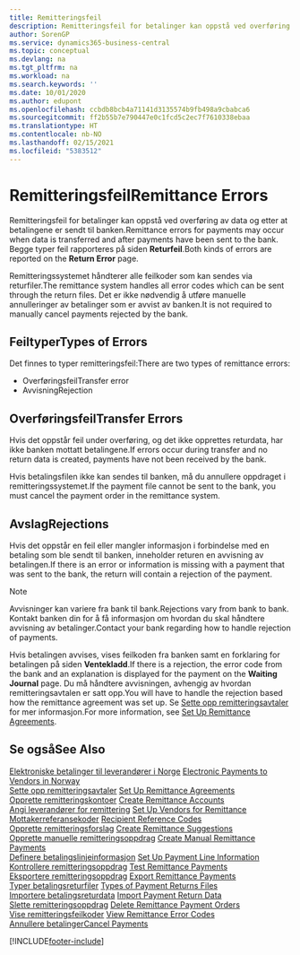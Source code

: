 ```yaml
---
title: Remitteringsfeil
description: Remitteringsfeil for betalinger kan oppstå ved overføring av data og etter at betalingene er sendt til banken. Begge typer feil rapporteres på siden Returfeil.
author: SorenGP
ms.service: dynamics365-business-central
ms.topic: conceptual
ms.devlang: na
ms.tgt_pltfrm: na
ms.workload: na
ms.search.keywords: ''
ms.date: 10/01/2020
ms.author: edupont
ms.openlocfilehash: ccbdb8bcb4a71141d3135574b9fb498a9cbabca6
ms.sourcegitcommit: ff2b55b7e790447e0c1fcd5c2ec7f7610338ebaa
ms.translationtype: HT
ms.contentlocale: nb-NO
ms.lasthandoff: 02/15/2021
ms.locfileid: "5383512"
---
```

# <a name="remittance-errors"></a><span data-ttu-id="37c61-104">Remitteringsfeil</span><span class="sxs-lookup"><span data-stu-id="37c61-104">Remittance Errors</span></span>
<span data-ttu-id="37c61-105">Remitteringsfeil for betalinger kan oppstå ved overføring av data og etter at betalingene er sendt til banken.</span><span class="sxs-lookup"><span data-stu-id="37c61-105">Remittance errors for payments may occur when data is transferred and after payments have been sent to the bank.</span></span> <span data-ttu-id="37c61-106">Begge typer feil rapporteres på siden **Returfeil**.</span><span class="sxs-lookup"><span data-stu-id="37c61-106">Both kinds of errors are reported on the **Return Error** page.</span></span>  

<span data-ttu-id="37c61-107">Remitteringssystemet håndterer alle feilkoder som kan sendes via returfiler.</span><span class="sxs-lookup"><span data-stu-id="37c61-107">The remittance system handles all error codes which can be sent through the return files.</span></span> <span data-ttu-id="37c61-108">Det er ikke nødvendig å utføre manuelle annulleringer av betalinger som er avvist av banken.</span><span class="sxs-lookup"><span data-stu-id="37c61-108">It is not required to manually cancel payments rejected by the bank.</span></span>  

## <a name="types-of-errors"></a><span data-ttu-id="37c61-109">Feiltyper</span><span class="sxs-lookup"><span data-stu-id="37c61-109">Types of Errors</span></span>  
<span data-ttu-id="37c61-110">Det finnes to typer remitteringsfeil:</span><span class="sxs-lookup"><span data-stu-id="37c61-110">There are two types of remittance errors:</span></span>  

- <span data-ttu-id="37c61-111">Overføringsfeil</span><span class="sxs-lookup"><span data-stu-id="37c61-111">Transfer error</span></span>  
- <span data-ttu-id="37c61-112">Avvisning</span><span class="sxs-lookup"><span data-stu-id="37c61-112">Rejection</span></span>  

## <a name="transfer-errors"></a><span data-ttu-id="37c61-113">Overføringsfeil</span><span class="sxs-lookup"><span data-stu-id="37c61-113">Transfer Errors</span></span>  
<span data-ttu-id="37c61-114">Hvis det oppstår feil under overføring, og det ikke opprettes returdata, har ikke banken mottatt betalingene.</span><span class="sxs-lookup"><span data-stu-id="37c61-114">If errors occur during transfer and no return data is created, payments have not been received by the bank.</span></span>  

<span data-ttu-id="37c61-115">Hvis betalingsfilen ikke kan sendes til banken, må du annullere oppdraget i remitteringssystemet.</span><span class="sxs-lookup"><span data-stu-id="37c61-115">If the payment file cannot be sent to the bank, you must cancel the payment order in the remittance system.</span></span>  

## <a name="rejections"></a><span data-ttu-id="37c61-116">Avslag</span><span class="sxs-lookup"><span data-stu-id="37c61-116">Rejections</span></span>  
<span data-ttu-id="37c61-117">Hvis det oppstår en feil eller mangler informasjon i forbindelse med en betaling som ble sendt til banken, inneholder returen en avvisning av betalingen.</span><span class="sxs-lookup"><span data-stu-id="37c61-117">If there is an error or information is missing with a payment that was sent to the bank, the return will contain a rejection of the payment.</span></span>  

> [!NOTE]  
>  <span data-ttu-id="37c61-118">Avvisninger kan variere fra bank til bank.</span><span class="sxs-lookup"><span data-stu-id="37c61-118">Rejections vary from bank to bank.</span></span> <span data-ttu-id="37c61-119">Kontakt banken din for å få informasjon om hvordan du skal håndtere avvisning av betalinger.</span><span class="sxs-lookup"><span data-stu-id="37c61-119">Contact your bank regarding how to handle rejection of payments.</span></span>  

<span data-ttu-id="37c61-120">Hvis betalingen avvises, vises feilkoden fra banken samt en forklaring for betalingen på siden **Ventekladd**.</span><span class="sxs-lookup"><span data-stu-id="37c61-120">If there is a rejection, the error code from the bank and an explanation is displayed for the payment on the **Waiting Journal** page.</span></span> <span data-ttu-id="37c61-121">Du må håndtere avvisningen, avhengig av hvordan remitteringsavtalen er satt opp.</span><span class="sxs-lookup"><span data-stu-id="37c61-121">You will have to handle the rejection based how the remittance agreement was set up.</span></span> <span data-ttu-id="37c61-122">Se [Sette opp remitteringsavtaler](how-to-set-up-remittance-agreements.md) for mer informasjon.</span><span class="sxs-lookup"><span data-stu-id="37c61-122">For more information, see [Set Up Remittance Agreements](how-to-set-up-remittance-agreements.md).</span></span>  

## <a name="see-also"></a><span data-ttu-id="37c61-123">Se også</span><span class="sxs-lookup"><span data-stu-id="37c61-123">See Also</span></span>  
 <span data-ttu-id="37c61-124">[Elektroniske betalinger til leverandører i Norge](electronic-payments-to-vendors-in-norway.md) </span><span class="sxs-lookup"><span data-stu-id="37c61-124">[Electronic Payments to Vendors in Norway](electronic-payments-to-vendors-in-norway.md) </span></span>  
 <span data-ttu-id="37c61-125">[Sette opp remitteringsavtaler](how-to-set-up-remittance-agreements.md) </span><span class="sxs-lookup"><span data-stu-id="37c61-125">[Set Up Remittance Agreements](how-to-set-up-remittance-agreements.md) </span></span>  
 <span data-ttu-id="37c61-126">[Opprette remitteringskontoer](how-to-create-remittance-accounts.md) </span><span class="sxs-lookup"><span data-stu-id="37c61-126">[Create Remittance Accounts](how-to-create-remittance-accounts.md) </span></span>  
 <span data-ttu-id="37c61-127">[Angi leverandører for remittering](how-to-set-up-vendors-for-remittance.md) </span><span class="sxs-lookup"><span data-stu-id="37c61-127">[Set Up Vendors for Remittance](how-to-set-up-vendors-for-remittance.md) </span></span>  
 <span data-ttu-id="37c61-128">[Mottakerreferansekoder](recipient-reference-codes.md) </span><span class="sxs-lookup"><span data-stu-id="37c61-128">[Recipient Reference Codes](recipient-reference-codes.md) </span></span>  
 <span data-ttu-id="37c61-129">[Opprette remitteringsforslag](how-to-create-remittance-suggestions.md) </span><span class="sxs-lookup"><span data-stu-id="37c61-129">[Create Remittance Suggestions](how-to-create-remittance-suggestions.md) </span></span>  
 <span data-ttu-id="37c61-130">[Opprette manuelle remitteringsoppdrag](how-to-create-manual-remittance-payments.md) </span><span class="sxs-lookup"><span data-stu-id="37c61-130">[Create Manual Remittance Payments](how-to-create-manual-remittance-payments.md) </span></span>  
 <span data-ttu-id="37c61-131">[Definere betalingslinjeinformasjon](how-to-set-up-payment-line-information.md) </span><span class="sxs-lookup"><span data-stu-id="37c61-131">[Set Up Payment Line Information](how-to-set-up-payment-line-information.md) </span></span>  
 <span data-ttu-id="37c61-132">[Kontrollere remitteringsoppdrag](how-to-test-remittance-payments.md) </span><span class="sxs-lookup"><span data-stu-id="37c61-132">[Test Remittance Payments](how-to-test-remittance-payments.md) </span></span>  
 <span data-ttu-id="37c61-133">[Eksportere remitteringsoppdrag](how-to-export-remittance-payments.md) </span><span class="sxs-lookup"><span data-stu-id="37c61-133">[Export Remittance Payments](how-to-export-remittance-payments.md) </span></span>  
 <span data-ttu-id="37c61-134">[Typer betalingsreturfiler](types-of-payment-returns-files.md) </span><span class="sxs-lookup"><span data-stu-id="37c61-134">[Types of Payment Returns Files](types-of-payment-returns-files.md) </span></span>  
 <span data-ttu-id="37c61-135">[Importere betalingsreturdata](how-to-import-payment-return-data.md) </span><span class="sxs-lookup"><span data-stu-id="37c61-135">[Import Payment Return Data](how-to-import-payment-return-data.md) </span></span>  
 <span data-ttu-id="37c61-136">[Slette remitteringsoppdrag](how-to-delete-remittance-payment-orders.md) </span><span class="sxs-lookup"><span data-stu-id="37c61-136">[Delete Remittance Payment Orders](how-to-delete-remittance-payment-orders.md) </span></span>  
 <span data-ttu-id="37c61-137">[Vise remitteringsfeilkoder](how-to-view-remittance-error-codes.md) </span><span class="sxs-lookup"><span data-stu-id="37c61-137">[View Remittance Error Codes](how-to-view-remittance-error-codes.md) </span></span>  
 [<span data-ttu-id="37c61-138">Annullere betalinger</span><span class="sxs-lookup"><span data-stu-id="37c61-138">Cancel Payments</span></span>](how-to-cancel-payments.md)


[!INCLUDE[footer-include](../../includes/footer-banner.md)]